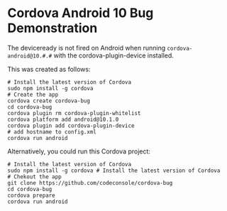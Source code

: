 # Cordova Android 10 Bug Demonstration

The deviceready is not fired on Android when running `cordova-android@10.#.#` with the cordova-plugin-device installed.

This was created as follows: 

```
# Install the latest version of Cordova
sudo npm install -g cordova 
# Create the app
cordova create cordova-bug 
cd cordova-bug 
cordova plugin rm cordova-plugin-whitelist
cordova platform add android@10.1.0
cordova plugin add cordova-plugin-device
# add hostname to config.xml
cordova run android
```

Alternatively, you could run this Cordova project:
```
# Install the latest version of Cordova
sudo npm install -g cordova # Install the latest version of Cordova
# Chekout the app
git clone https://github.com/codeconsole/cordova-bug
cd cordova-bug
cordova prepare
cordova run android
```
